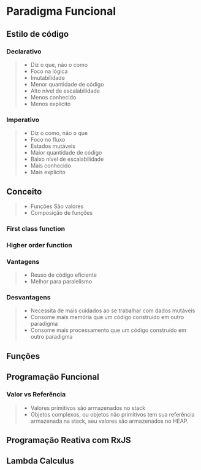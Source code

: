 # Paradigma Funcional

## Estilo de código

### Declarativo

> - Diz o que, não o como
> - Foco na lógica
> - Imutabilidade
> - Menor quantidade de código
> - Alto nível de escalabilidade
> - Menos conhecido
> - Menos explícito

### Imperativo

> - Diz o como, não o que
> - Foco no fluxo
> - Estados mutáveis
> - Maior quantidade de código
> - Baixo nível de escalabilidade
> - Mais conhecido
> - Mais explícito

## Conceito

> - Funções São valores
> - Composição de funções

### First class function

### Higher order function

### Vantagens

> - Reuso de código eficiente
> - Melhor para paralelismo

### Desvantagens

> - Necessita de mais cuidados ao se trabalhar com dados mutáveis
> - Consome mais memória que um código construído em outro paradigma
> - Consome mais processamento que um código construído em outro paradigma

## Funções

## Programação Funcional

### Valor vs Referência

> - Valores primitivos são armazenados no stack
> - Objetos complexos, ou objetos não primitivos tem sua referência armazenada na stack, seu valores são armazenados no HEAP.

## Programação Reativa com RxJS

## Lambda Calculus
